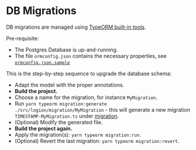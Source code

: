 # DB Migrations

DB migrations are managed using [TypeORM built-in tools](https://typeorm.io/#/migrations).

Pre-requisite:
* The Postgres Database is up-and-running.  
* The file `ormconfig.json` contains the necessary properties, see [`ormconfig.json.sample`](/ormconfig.json.sample)  

This is the step-by-step sequence to upgrade the database schema:

* Adapt the model with the proper annotations.
* **Build the project.**
* Choose a name for the migration, for instance `MyMigration`.
* Run `yarn typeorm migration:generate ./src/logion/migration/MyMigration` - this will generate a new migration `TIMESTAMP-MyMigration.ts` under [migration](/src/logion/migration).
* (Optional) Modify the generated file.
* **Build the project again.**
* Apply the migration(s): `yarn typeorm migration:run`.
* (Optional) Revert the last migration: `yarn typeorm migration:revert`.
